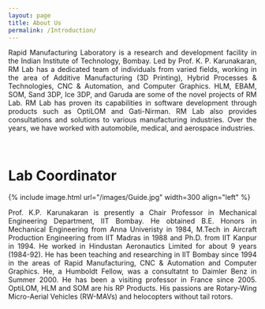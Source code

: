 ```yaml
---
layout: page
title: About Us
permalink: /Introduction/
---
```

<p align ="justify">Rapid Manufacturing Laboratory is a research and development facility in the Indian Institute of Technology, Bombay. 
Led by Prof. K. P. Karunakaran, RM Lab has a dedicated team of individuals from varied fields, working in the area of Additive Manufacturing (3D Printing), Hybrid Processes & Technologies, CNC & Automation, and Computer Graphics. HLM, EBAM, SOM, Sand 3DP, Ice 3DP, and Garuda are some of the novel projects of RM Lab. 
RM Lab has proven its capabilities in software development through products such as OptiLOM and Gati-Nirman. RM Lab also provides consultations and
solutions to various manufacturing industries. Over the years, we have worked with automobile, medical, and aerospace industries.</p>



<br/>

<h1> Lab Coordinator </h1>
{% include image.html url="/images/Guide.jpg" width=300 align="left" %}

<p align ="justify">Prof. K.P. Karunakaran is presently a Chair Professor in Mechanical Engineering Department, IIT Bombay. He obtained B.E. Honors in Mechanical Engineering from Anna Univeristy in 1984, M.Tech in Aircraft Production Engineering from IIT Madras in 1988 and Ph.D. from IIT Kanpur in 1994. He worked in Hindustan Aeronautics Limited for about 9 years (1984-92). He has been teaching and researching in IIT Bombay since 1994 in the areas of Rapid Manufacturing, CNC & Automation and Computer Graphics. He, a Humboldt Fellow, was a consultatnt to Daimler Benz in Summer 2000. He has been a visiting professor in France since 2005. OptiLOM, HLM and SOM are his RP Products. His passions are Rotary-Wing Micro-Aerial Vehicles (RW-MAVs) and helocopters without tail rotors.</p>




 